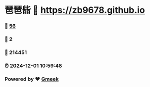# 琶琶啙 :link: https://zb9678.github.io 
### :page_facing_up: [56](https://zb9678.github.io/tag.html) 
### :speech_balloon: 2 
### :hibiscus: 214451 
### :alarm_clock: 2024-12-01 10:59:48 
### Powered by :heart: [Gmeek](https://github.com/Meekdai/Gmeek)
